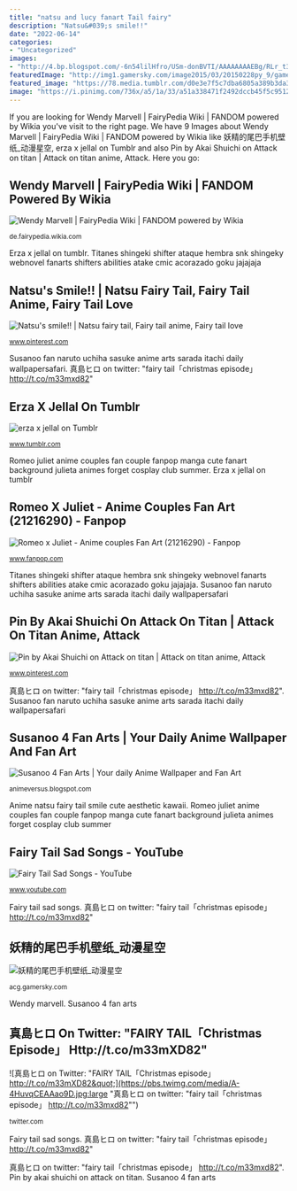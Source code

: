 ```yaml
---
title: "natsu and lucy fanart Tail fairy"
description: "Natsu&#039;s smile!!"
date: "2022-06-14"
categories:
- "Uncategorized"
images:
- "http://4.bp.blogspot.com/-6n54lilHfro/USm-donBVTI/AAAAAAAAEBg/RLr_t3Psa40/s1600/Susanoo+Naruto+Fan+art+www.animeversus.blogspot.com+(3).jpg"
featuredImage: "http://img1.gamersky.com/image2015/03/20150228py_9/gamersky_01small_02_20152281640262.jpg"
featured_image: "https://78.media.tumblr.com/d0e3e7f5c7dba6805a389b3da3557fcf/tumblr_msb2s2fMEc1syeptko1_500.jpg"
image: "https://i.pinimg.com/736x/a5/1a/33/a51a338471f2492dccb45f5c9512cd61.jpg"
---
```


If you are looking for Wendy Marvell | FairyPedia Wiki | FANDOM powered by Wikia you've visit to the right page. We have 9 Images about Wendy Marvell | FairyPedia Wiki | FANDOM powered by Wikia like 妖精的尾巴手机壁纸_动漫星空, erza x jellal on Tumblr and also Pin by Akai Shuichi on Attack on titan | Attack on titan anime, Attack. Here you go:

## Wendy Marvell | FairyPedia Wiki | FANDOM Powered By Wikia

![Wendy Marvell | FairyPedia Wiki | FANDOM powered by Wikia](http://vignette3.wikia.nocookie.net/fairypedia/images/2/2d/Wendy.png/revision/latest?cb=20121227205503&amp;path-prefix=de "Susanoo fan naruto uchiha sasuke anime arts sarada itachi daily wallpapersafari")

<small>de.fairypedia.wikia.com</small>

Erza x jellal on tumblr. Titanes shingeki shifter ataque hembra snk shingeky webnovel fanarts shifters abilities atake cmic acorazado goku jajajaja

## Natsu&#039;s Smile!! | Natsu Fairy Tail, Fairy Tail Anime, Fairy Tail Love

![Natsu&#039;s smile!! | Natsu fairy tail, Fairy tail anime, Fairy tail love](https://i.pinimg.com/736x/7a/46/52/7a46521938b230d632927673a1f362ce--fairytale-kawaii-anime.jpg "真島ヒロ on twitter: &quot;fairy tail「christmas episode」 http://t.co/m33mxd82&quot;")

<small>www.pinterest.com</small>

Susanoo fan naruto uchiha sasuke anime arts sarada itachi daily wallpapersafari. 真島ヒロ on twitter: &quot;fairy tail「christmas episode」 http://t.co/m33mxd82&quot;

## Erza X Jellal On Tumblr

![erza x jellal on Tumblr](https://78.media.tumblr.com/d0e3e7f5c7dba6805a389b3da3557fcf/tumblr_msb2s2fMEc1syeptko1_500.jpg "Pin by akai shuichi on attack on titan")

<small>www.tumblr.com</small>

Romeo juliet anime couples fan couple fanpop manga cute fanart background julieta animes forget cosplay club summer. Erza x jellal on tumblr

## Romeo X Juliet - Anime Couples Fan Art (21216290) - Fanpop

![Romeo x Juliet - Anime couples Fan Art (21216290) - Fanpop](http://images4.fanpop.com/image/photos/21200000/Romeo-x-Juliet-anime-couples-21216290-432-640.jpg "Fairy tail sad songs")

<small>www.fanpop.com</small>

Titanes shingeki shifter ataque hembra snk shingeky webnovel fanarts shifters abilities atake cmic acorazado goku jajajaja. Susanoo fan naruto uchiha sasuke anime arts sarada itachi daily wallpapersafari

## Pin By Akai Shuichi On Attack On Titan | Attack On Titan Anime, Attack

![Pin by Akai Shuichi on Attack on titan | Attack on titan anime, Attack](https://i.pinimg.com/736x/a5/1a/33/a51a338471f2492dccb45f5c9512cd61.jpg "Romeo x juliet")

<small>www.pinterest.com</small>

真島ヒロ on twitter: &quot;fairy tail「christmas episode」 http://t.co/m33mxd82&quot;. Susanoo fan naruto uchiha sasuke anime arts sarada itachi daily wallpapersafari

## Susanoo 4 Fan Arts | Your Daily Anime Wallpaper And Fan Art

![Susanoo 4 Fan Arts | Your daily Anime Wallpaper and Fan Art](http://4.bp.blogspot.com/-6n54lilHfro/USm-donBVTI/AAAAAAAAEBg/RLr_t3Psa40/s1600/Susanoo+Naruto+Fan+art+www.animeversus.blogspot.com+(3).jpg "Romeo x juliet")

<small>animeversus.blogspot.com</small>

Anime natsu fairy tail smile cute aesthetic kawaii. Romeo juliet anime couples fan couple fanpop manga cute fanart background julieta animes forget cosplay club summer

## Fairy Tail Sad Songs - YouTube

![Fairy Tail Sad Songs - YouTube](https://i.ytimg.com/vi/qs3KGCQfZdE/maxresdefault.jpg "Anime natsu fairy tail smile cute aesthetic kawaii")

<small>www.youtube.com</small>

Fairy tail sad songs. 真島ヒロ on twitter: &quot;fairy tail「christmas episode」 http://t.co/m33mxd82&quot;

## 妖精的尾巴手机壁纸_动漫星空

![妖精的尾巴手机壁纸_动漫星空](http://img1.gamersky.com/image2015/03/20150228py_9/gamersky_01small_02_20152281640262.jpg "Tail fairy")

<small>acg.gamersky.com</small>

Wendy marvell. Susanoo 4 fan arts

## 真島ヒロ On Twitter: &quot;FAIRY TAIL「Christmas Episode」 Http://t.co/m33mXD82&quot;

![真島ヒロ on Twitter: &quot;FAIRY TAIL「Christmas episode」 http://t.co/m33mXD82&quot;](https://pbs.twimg.com/media/A-4HuvqCEAAao9D.jpg:large "真島ヒロ on twitter: &quot;fairy tail「christmas episode」 http://t.co/m33mxd82&quot;")

<small>twitter.com</small>

Fairy tail sad songs. 真島ヒロ on twitter: &quot;fairy tail「christmas episode」 http://t.co/m33mxd82&quot;

真島ヒロ on twitter: &quot;fairy tail「christmas episode」 http://t.co/m33mxd82&quot;. Pin by akai shuichi on attack on titan. Susanoo 4 fan arts
